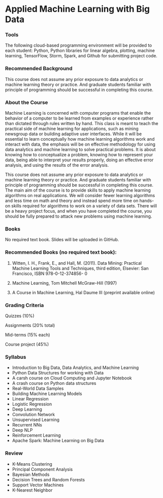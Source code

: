 # Applied Machine Learning with Big Data

### Tools

The following cloud-based programming environment will be provided to each student: 
Python, Python libraries for linear algebra, plotting, machine learning, TensorFlow, Storm, Spark, and Github for submitting project code.

### Recommended Background

This course does not assume any prior exposure to data analytics or machine learning theory or practice. And graduate students familiar with principle of programming should be successful in completing this course.

### About the Course

Machine Learning is concerned with computer programs that enable the behavior of a computer to be learned from examples or experience rather than dictated through rules written by hand. This class is meant to teach the practical side of machine learning for applications, such as mining newsgroup data or building adaptive user interfaces. While it will be essential to learn conceptually how machine learning algorithms work and interact with data, the emphasis will be on effective methodology for using data analytics and machine learning to solve practical problems. It is about knowing how to conceptualize a problem, knowing how to represent your data, being able to interpret your results properly, doing an effective error analysis, and using the results of the error analysis. 

This course does not assume any prior exposure to data analytics or machine learning theory or practice. And graduate students familiar with principle of programming should be successful in completing this course. The main aim of the course is to provide skills to apply machine learning algorithms on real applications. We will consider fewer learning algorithms and less time on math and theory and instead spend more time on hands-on skills required for algorithms to work on a variety of data sets.  There will be a heavy project focus, and when you have completed the course, you should be fully prepared to attack new problems using machine learning. 

### Books

No required text book. Slides will be uploaded in GitHub.

### Recommended Books (no required text book):

1)	Witten, I. H., Frank, E., and Hall, M. (2011). Data Mining: Practical Machine Learning Tools and Techniques, third edition, Elsevier: San Francisco, ISBN 978-0-12-374856- 0

2)	Machine Learning, Tom Mitchell McGraw-Hill (1997)

3)	A Course in Machine Learning, Hal Daume III (preprint available online)

### Grading Criteria 

Quizzes (10%)

Assignments (20% total)

Mid-terms (15% each)

Course project (45%) 

### Syllabus

- Introduction to Big Data, Data Analytics, and Machine Learning 
- Python Data Structures for working with Data
- A carsh course on Cloud Computing and Jupyter Notebook 
- A crash course on Python data structures
- Real-World Data Samples
- Building Machine Learning Models
- Linear Regression
- Logistic Regression
- Deep Learning
- Convolution Network
- Unsupervised Learning
- Recurrent NNs
- Deep NLP
- Reinforcement Learning
- Apache Spark: Machine Learning on Big Data

### Review 

- K-Means Clustering
- Principal Component Analysis
- Bayesian Methods
- Decision Trees and Random Forests
- Support Vector Machines
- K-Nearest Neighbor
